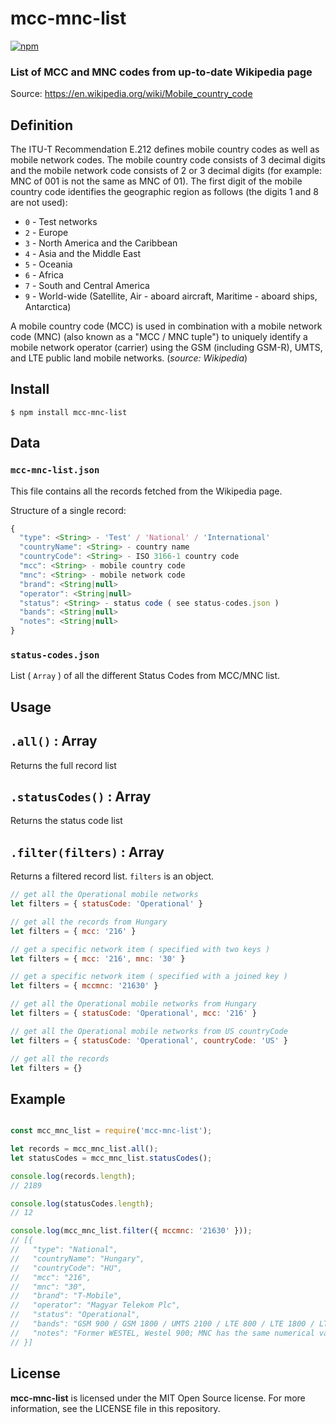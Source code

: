 # mcc-mnc-list

[![npm](https://img.shields.io/npm/v/mcc-mnc-list.svg)](https://www.npmjs.com/package/mcc-mnc-list)

### List of MCC and MNC codes from up-to-date Wikipedia page

Source: https://en.wikipedia.org/wiki/Mobile_country_code

## Definition

The ITU-T Recommendation E.212 defines mobile country codes as well as mobile network codes. The mobile country code consists of 3 decimal digits and the mobile network code consists of 2 or 3 decimal digits (for example: MNC of 001 is not the same as MNC of 01). The first digit of the mobile country code identifies the geographic region as follows (the digits 1 and 8 are not used):

- `0` - Test networks
- `2` - Europe
- `3` - North America and the Caribbean
- `4` - Asia and the Middle East
- `5` - Oceania
- `6` - Africa
- `7` - South and Central America
- `9` - World-wide (Satellite, Air - aboard aircraft, Maritime - aboard ships, Antarctica)

A mobile country code (MCC) is used in combination with a mobile network code (MNC) (also known as a "MCC / MNC tuple") to uniquely identify a mobile network operator (carrier) using the GSM (including GSM-R), UMTS, and LTE public land mobile networks. (*source: Wikipedia*)

## Install

```
$ npm install mcc-mnc-list
```

## Data

### `mcc-mnc-list.json`

This file contains all the records fetched from the Wikipedia page.

Structure of a single record:

```js
{
  "type": <String> - 'Test' / 'National' / 'International'
  "countryName": <String> - country name
  "countryCode": <String> - ISO 3166-1 country code
  "mcc": <String> - mobile country code
  "mnc": <String> - mobile network code
  "brand": <String|null>
  "operator": <String|null>
  "status": <String> - status code ( see status-codes.json )
  "bands": <String|null>
  "notes": <String|null>
}
```


### `status-codes.json`

List ( `Array` ) of all the different Status Codes from MCC/MNC list.



## Usage

## `.all()` : Array

Returns the full record list

## `.statusCodes()` : Array

Returns the status code list

## `.filter(filters)` : Array

Returns a filtered record list. `filters` is an object.

```js
// get all the Operational mobile networks
let filters = { statusCode: 'Operational' }

// get all the records from Hungary
let filters = { mcc: '216' }

// get a specific network item ( specified with two keys )
let filters = { mcc: '216', mnc: '30' }

// get a specific network item ( specified with a joined key )
let filters = { mccmnc: '21630' }

// get all the Operational mobile networks from Hungary
let filters = { statusCode: 'Operational', mcc: '216' }

// get all the Operational mobile networks from US countryCode
let filters = { statusCode: 'Operational', countryCode: 'US' }

// get all the records
let filters = {}
```



## Example

```js

const mcc_mnc_list = require('mcc-mnc-list');

let records = mcc_mnc_list.all();
let statusCodes = mcc_mnc_list.statusCodes();

console.log(records.length);
// 2189

console.log(statusCodes.length);
// 12

console.log(mcc_mnc_list.filter({ mccmnc: '21630' }));
// [{
//   "type": "National",
//   "countryName": "Hungary",
//   "countryCode": "HU",
//   "mcc": "216",
//   "mnc": "30",
//   "brand": "T-Mobile",
//   "operator": "Magyar Telekom Plc",
//   "status": "Operational",
//   "bands": "GSM 900 / GSM 1800 / UMTS 2100 / LTE 800 / LTE 1800 / LTE 2600",
//   "notes": "Former WESTEL, Westel 900; MNC has the same numerical value as the area code"
// }]
```

## License

**mcc-mnc-list** is licensed under the MIT Open Source license. For more information, see the LICENSE file in this repository.

